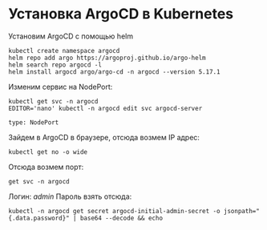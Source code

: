 # Установка ArgoCD в Kubernetes
Установим ArgoCD с помощью helm
```
kubectl create namespace argocd
helm repo add argo https://argoproj.github.io/argo-helm
helm search repo argocd -l
helm install argocd argo/argo-cd -n argocd --version 5.17.1
```
Изменим сервис на NodePort:
```
kubectl get svc -n argocd
EDITOR='nano' kubectl -n argocd edit svc argocd-server
```
```
type: NodePort
```

Зайдем в ArgoCD  в браузере, отсюда возмем IP адрес:
```
kubectl get no -o wide
```

Отсюда возмем порт:
```
get svc -n argocd
```
Логин: *admin*
Пароль взять отсюда:
```
kubectl -n argocd get secret argocd-initial-admin-secret -o jsonpath="{.data.password}" | base64 --decode && echo
```